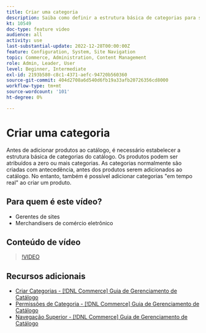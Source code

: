 ```yaml
---
title: Criar uma categoria
description: Saiba como definir a estrutura básica de categorias para seu catálogo de produtos.
kt: 10549
doc-type: feature video
audience: all
activity: use
last-substantial-update: 2022-12-28T00:00:00Z
feature: Configuration, System, Site Navigation
topic: Commerce, Administration, Content Management
role: Admin, Leader, User
level: Beginner, Intermediate
exl-id: 2193b580-c8c1-4371-aefc-94720b560360
source-git-commit: 404d2708a6d540d6fb19a33afb20726356cd8000
workflow-type: tm+mt
source-wordcount: '101'
ht-degree: 0%

---
```


# Criar uma categoria

Antes de adicionar produtos ao catálogo, é necessário estabelecer a estrutura básica de categorias do catálogo. Os produtos podem ser atribuídos a zero ou mais categorias. As categorias normalmente são criadas com antecedência, antes dos produtos serem adicionados ao catálogo. No entanto, também é possível adicionar categorias &quot;em tempo real&quot; ao criar um produto.

## Para quem é este vídeo?

- Gerentes de sites
- Merchandisers de comércio eletrônico

## Conteúdo de vídeo

>[!VIDEO](https://video.tv.adobe.com/v/343746?quality=12&learn=on)

## Recursos adicionais

- [Criar Categorias - [!DNL Commerce] Guia de Gerenciamento de Catálogo](https://experienceleague.adobe.com/docs/commerce-admin/catalog/categories/create/category-create.html)
- [Permissões de Categoria - [!DNL Commerce] Guia de Gerenciamento de Catálogo](https://experienceleague.adobe.com/docs/commerce-admin/catalog/categories/category-permissions.html)
- [Navegação Superior - [!DNL Commerce] Guia de Gerenciamento de Catálogo](https://experienceleague.adobe.com/docs/commerce-admin/catalog/catalog/navigation/navigation-top.html)
